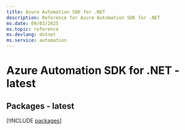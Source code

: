 ```yaml
---
title: Azure Automation SDK for .NET
description: Reference for Azure Automation SDK for .NET
ms.date: 09/03/2025
ms.topic: reference
ms.devlang: dotnet
ms.service: automation
---
```

# Azure Automation SDK for .NET - latest
## Packages - latest
[!INCLUDE [packages](automation-index.md)]
